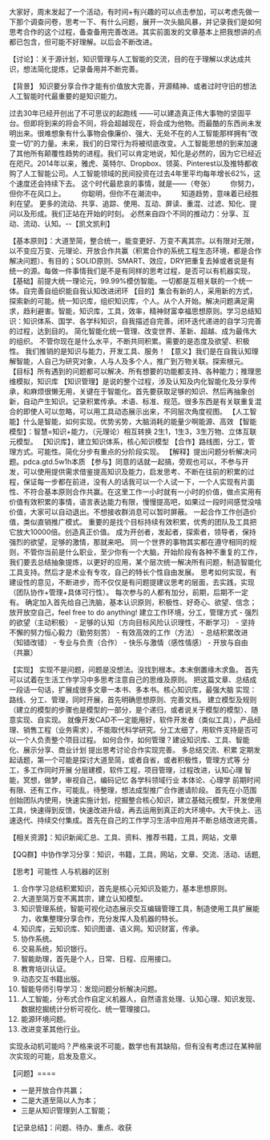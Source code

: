 大家好，周末发起了一个活动，有时间+有兴趣的可以点击参加，可以考虑先做一下那个调查问卷，思考一下、有什么问题，展开一次头脑风暴，并记录我们是如何思考合作的这个过程，备查备用完善改进。其实前面发的文章基本上把我想讲的点都已包含，但可能不好理解。以后会不断改进。

【讨论】：关于源计划，知识管理与人工智能的交流，目的在于理解以求达成共识，想法简化提炼，记录备用并不断完善。

【背景】
知识要分享合作才能有价值放大完善，开源精神、或者过时守旧的想法
人工智能时代最重要的是知识能力。

过去30年已经开创出了不可思议的起跑线 ——可以建造真正伟大事物的坚固平台。但即将到来的将会不同，将会超越现在，将会成为他物。而最酷的东西尚未发明出来。很难想象有什么事物会像廉价、强大、无处不在的人工智能那样拥有“改变一切”的力量。未来，我们的日常行为将被彻底改变。人工智能思想的到来加速了其他所有颠覆性趋势的进程。我们可以肯定地说，知化是必然的，因为它已经近在咫尺。2014年以来，雅虎、英特尔、Dropbox、领英、Pinterest以及推特都收购了人工智能公司。人工智能领域的民间投资在过去4年里平均每年增长62%，这个速度还会持续下去。
  这个时代最悲哀的事情，就是——（夸张）
  　　你努力，但你不在风口上。
  　　你聪明，但你不在潮流中。
  　　知道趋势，意味着已经胜利在望。
  更多的流动、共享、追踪、使用、互动、屏读、重混、过滤、知化、提问以及形成。我们正站在开始的时刻。
  必然来自四个不同的推动力：分享、互动、流动、认知。--【凯文凯利】


【基本原则】：大道至简，整合统一，能变更好、万变不离其宗。以有限对无限，以不变应万变、元理论、开放合作共赢（积累合作的系统工程生态环境，都是合作解决问题）、有目的；SOLID原则、SMART、效应，DRY把重复去掉或者说是有统一的源。每做一件事情我们是不是有同样的思考过程，是否可以有机器实现，
【基础】前提大统一理论元，99.99%模仿智能。一切都是互相关联的一个统一体。自完善自组织能自我认知改进闭环
【目的】集合有新的人，采用新的方式，探索新的可能。统一知识库，组织知识库，个人。从个人开始。解决问题满足需求，趋利避害。智能，知识库，工具，效率，精神财富幸福思想原则。学习总结知识：知识体系、国学、各学科知识，自我描述自完善。闭环迭代递进的自学习完善的过程，达到目的。
简化智能化统一管理、改变世界、革新、超越、成为最伟大的组织。 不管你现在是什么水平，不断共同积累。需要的是态度及欲望、积极性。
我们推销的是知识与能力，开发工具、服务！
【意义】我们是在自我认知理解智能，人自己为研究对象，人与人及多个人，推广到万物关联。探索根元。
【目标】所有遇到的问题都可以解决、所有想要的功能都支持、各种能力；推理思维模拟，知识库
【知识管理】是说的整个过程，涉及认知及内化智能化及分享传承，和麻烦很懒无用，关键在于智能化。首先要获取足够的知识、然后再抽象创新，自动产生知识。记录积累传承。术语、标准、规范。很多东西是有关联重复混合的即使人可以忽略，可以用工具动态展示出来，不同层次角度视图。
【人工智能】什么是智能，如何实现。优势劣势，大脑消耗的能量少啊能源、高效
【智能模型】：智慧=知识+能力，（元理论）相互转换 2生1，1生3，3生万物、立体互联元模型。
【知识库】，建立知识体系，核心知识模型
【合作】路线图，分工，管理方式。可能性。简化分步有重点的分阶段实现。
【解释】提出问题分析解决问题。pdca.gtd.5w1h本质
【参与】同意的话就一起搞，旁观也可以，不参与开发，可以使用提供需求借鉴提高知识及能力，启发思考、不断在往前的积累的过程，保证每一步都在前进，没有人的话我可以一个人试一下，一个人实现有片面性、不符合基本原则合作共赢。在这里工作一小时就有一小时的价值，做点实用有价值有效积累的事情，语言表达能力有限，慢慢提高吧，如果过一段时间感觉没啥价值，大家可以自动退出。不想接收群消息可以暂时屏蔽。
一起合作工作创造价值，类似直销推广模式。
重要的是找个目标持续有效积累，优秀的团队及工具把它放大10000倍。创造真正价值。 成为开创者，发起者，探索者，领导者，保持强烈的欲望，足够的激情，那就来吧。
同一个世界的事物其实都在遵守相同的规则，不管你当前是什么职业，至少你有一个大脑，开始阶段有各种不重复的工作，我们要去总结抽象提炼，以更好的应用，某个层次统一解决所有问题，制造智能化工具支持。然后才是术业有专攻，自己的特长个性自由发展。
思考如何实现，有建设性的意见，不断进步，而不仅仅是有问题提建议思考的层面，去实践，实现（团队协作+管理+具体可行性）。
每次参与的人都有加分，前期，后期不一定有。
确定加入首先给自己洗脑，基本认识原则，积极性、好奇心、欲望、信念；放开放空自己，feel free to do anything!
建立工作环境，分工，管理方式
    - 强烈的欲望（主动积极）
    - 足够的认知（方向目标风险认识理性，不断学习）
    - 坚持不懈的努力恒心毅力（勤劳刻苦）
    - 有效高效的工作（方法）
    - 总结积累改进（知错改错）
    - 专业与负责（合作）
    - 快乐与激情（感性情感）
    - 开放与自由（共赢）

【实现】
实现不是问题，问题是没想法。没找到根本。本末倒置缘木求鱼。
首先可以试着在生活工作学习中多思考注意自己的思维及原则。
把这篇文章、总结成一段话一句话，扩展成很多文章一本书、多本书。核心知识库，最强大脑
实现：路线、分工、管理，同时开展，首先明确思想原则、完善文档。
建立模型及规则（建立的模型的步骤也是模型的一部分，是个递归，或者说关于模型的模型）、随意实现、自实现。
就像开发CAD不一定能用好，软件开发者（类似工具），产品经理、销售工程（业务需求），不能取代科学研究。分工太细了，用软件支持是否可以一个人负责整个项目过程。
如何合作，如何管理？建设知识库、工具、智能化、展示分享、商业计划
提出思考讨论合作实现完善。
多总结交流、积累
定期发起话题，第一个可能是探讨大道至简，或者自省，或者积极性，管理方式等
分工，多工作同时开展
分层建模，软件工程，项目管理，过程改进，认知心理
智能，冥想，做梦，审视自己，编码记忆
各学科领域行业
本体论、心理学
前期时间有限、还有工作，可能乱，待整理，想法成型推广合作邀请阶段。
首先在小范围创始团队内使用，快速实施计划，挖掘整合核心知识，建立基础元模型，开发使用工具，快速得到反馈，快速改进升级，再去运用到真正的大环境中。大干快上、迅速迭代、持续交付集成。首先在自己的工作学习生活中应用并不断总结改进完善。

【相关资源】：知识新闻汇总、工具、资料、推荐书籍，工具，网站，文章

【QQ群】中协作学习分享：知识，书籍，工具，网站，文章、交流、活动、话题,

【思考】可能性
人与机器的区别
  1. 合作学习总结积累知识，首先是核心元知识及能力，基本思想原则。
  1. 大道至简万变不离其宗，建立认知模型。
  1. 知识管理系统，智能可视化动态展示交互编辑管理工具，制造使用工具扩展能力，收集整理分享合作，充分发挥人及机器的特长。
  1. 知识库，云知识库、知识图谱、语义网。知识财富，传承。
  1. 协作系统。
  1. 交易系统，知识银行。
  1. 智能助理，首先是个人，日常、日程、应用接口。
  1. 教育培训认证。
  1. 动态交互书籍出版。
  1. 智能导师引导学习：发现问题分析解决问题。
  1. 人工智能，分布式合作自定义机器人，自然语言处理、认知心理、知识发现、数据挖掘统计分析可视化、统一管理接口。
  1. 能源环境问题。
  1. 改进变革其他行业。

  实现永动机可能吗？严格来说不可能，数学也有其缺陷，但有没有考虑过在某种层次实现的可能，启发及意义。

【问题】====

  - 一是开放合作共赢；
  - 二是大道至简以人为本；
  - 三是从知识管理到人工智能；

【记录总结】：问题、待办、重点、收获
